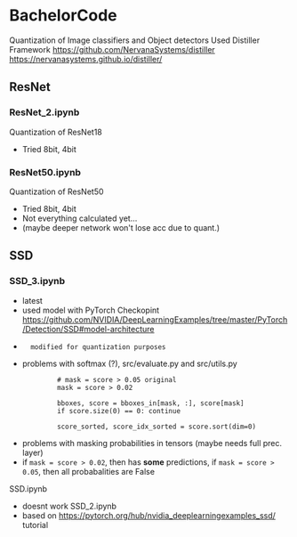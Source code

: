 # BachelorCode
Quantization of Image classifiers and Object detectors
Used Distiller Framework
https://github.com/NervanaSystems/distiller
https://nervanasystems.github.io/distiller/

## ResNet

### ResNet_2.ipynb 
Quantization of ResNet18
*   Tried 8bit, 4bit

### ResNet50.ipynb
Quantization of ResNet50
*   Tried 8bit, 4bit
*   Not everything calculated yet...
*   (maybe deeper network won't lose acc due to quant.)

## SSD

### SSD_3.ipynb
*	latest
*	used model with PyTorch Checkopint https://github.com/NVIDIA/DeepLearningExamples/tree/master/PyTorch/Detection/SSD#model-architecture
*		modified for quantization purposes
*	problems with softmax (?), src/evaluate.py and src/utils.py 
```
            # mask = score > 0.05 original
            mask = score > 0.02

            bboxes, score = bboxes_in[mask, :], score[mask]
            if score.size(0) == 0: continue

            score_sorted, score_idx_sorted = score.sort(dim=0)
```
*	problems with masking probabilities in tensors (maybe needs full prec. layer)
*	if ``mask = score > 0.02``, then has **some** predictions, if ``mask = score > 0.05``, then all probabalities are False


SSD.ipynb
*	doesnt work
SSD_2.ipynb
*	based on https://pytorch.org/hub/nvidia_deeplearningexamples_ssd/ tutorial


	
